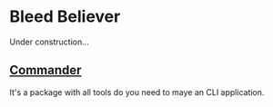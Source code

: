 # Bleed Believer

Under construction...

## [Commander](./packages/commander/README.md)

It's a package with all tools do you need to maye an CLI application.